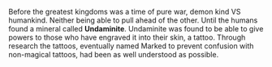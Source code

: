 Before the greatest kingdoms was a time of pure war, demon kind VS humankind. Neither being able to pull ahead of the other. Until the humans found a mineral called **Undaminite**. Undaminite was found to be able to give powers to those who have engraved it into their skin, a tattoo. Through research the tattoos, eventually named Marked to prevent confusion with non-magical tattoos, had been as well understood as possible.